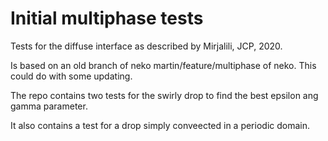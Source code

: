# Initial multiphase tests
Tests for the diffuse interface as described by Mirjalili, JCP, 2020.

Is based on an old branch of neko martin/feature/multiphase of neko. This could do with some updating.

The repo contains two tests for the swirly drop to find the best epsilon ang gamma parameter.

It also contains a test for a drop simply conveected in a periodic domain.

	
